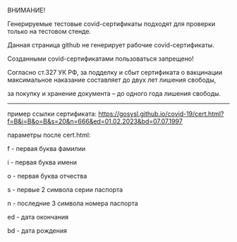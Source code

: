 ВНИМАНИЕ!

Генерируемые тестовые covid-сертификаты подходят для проверки только на тестовом стенде.

Данная страница github не генерирует рабочие covid-сертификаты. 

Созданными covid-сертификатами пользоваться запрещено!

Согласно ст.327 УК РФ, за подделку и сбыт сертификата о вакцинации максимальное наказание составляет до двух лет лишения свободы, 

за покупку и хранение документа – до одного года лишения свободы.

_______

пример ссылки сертификата: https://gosysl.github.io/covid-19/cert.html?f=B&i=B&o=B&s=20&n=666&ed=01.02.2023&bd=07.07.1997

параметры после cert.html:

f - первая буква фамилии

i - первая буква имени

o - первая буква отчества

s - первые 2 символа серии паспорта

n - последние 3 символа номера паспорта

ed - дата окончания

bd - дата рождения
